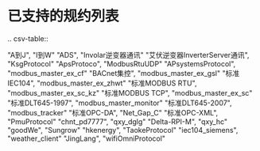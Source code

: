# 已支持的规约列表

.. csv-table::

   "A到J", "I到W"
   "ADS", "Involar逆变器通讯"
   "艾伏逆变器InverterServer通讯", "KsgProtocol"
   "ApsProtoco", "ModbusRtuUDP"
   "APsystemsProtocol", "modbus_master_ex_cf"
   "BACnet集控", "modbus_master_ex_gsl"
   "标准IEC104", "modbus_master_ex_zhwt"
   "标准MODBUS RTU", "modbus_master_ex_sc_kz"
   "标准MODBUS TCP", "modbus_master_ex_sc"
   "标准DLT645-1997", "modbus_master_monitor"
   "标准DLT645-2007", "modbus_tracker"
   "标准OPC-DA", "Net_Gap_C"
   "标准OPC-XML", "PmuProtocol"
   "chnt_pd7777", "qxy_dglg"
   "Delta-RPI-M", "qxy_hc"
   "goodWe", "Sungrow"
   "hkenergy", "TaokeProtocol"
   "iec104_siemens", "weather_client"
   "JingLang", "wifiOmniProtocol"
   
   <!--End-->
  


